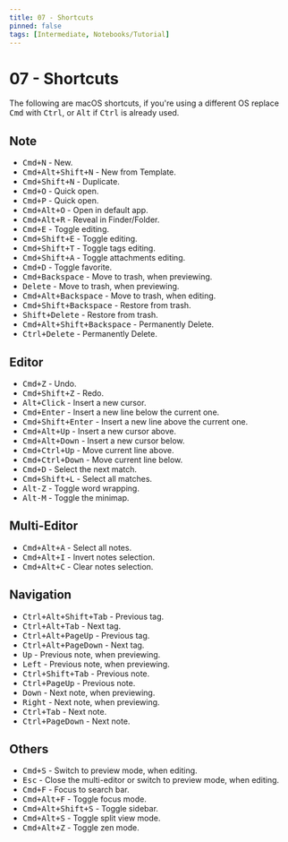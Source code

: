```yaml
---
title: 07 - Shortcuts
pinned: false
tags: [Intermediate, Notebooks/Tutorial]
---
```


# 07 - Shortcuts

The following are macOS shortcuts, if you're using a different OS replace <kbd>Cmd</kbd> with <kbd>Ctrl</kbd>, or <kbd>Alt</kbd> if <kbd>Ctrl</kbd> is already used.

## Note

- <kbd>Cmd+N</kbd> - New.
- <kbd>Cmd+Alt+Shift+N</kbd> - New from Template.
- <kbd>Cmd+Shift+N</kbd> - Duplicate.
- <kbd>Cmd+O</kbd> - Quick open.
- <kbd>Cmd+P</kbd> - Quick open.
- <kbd>Cmd+Alt+O</kbd> - Open in default app.
- <kbd>Cmd+Alt+R</kbd> - Reveal in Finder/Folder.
- <kbd>Cmd+E</kbd> - Toggle editing.
- <kbd>Cmd+Shift+E</kbd> - Toggle editing.
- <kbd>Cmd+Shift+T</kbd> - Toggle tags editing.
- <kbd>Cmd+Shift+A</kbd> - Toggle attachments editing.
- <kbd>Cmd+D</kbd> - Toggle favorite.
- <kbd>Cmd+Backspace</kbd> - Move to trash, when previewing.
- <kbd>Delete</kbd> - Move to trash, when previewing.
- <kbd>Cmd+Alt+Backspace</kbd> - Move to trash, when editing.
- <kbd>Cmd+Shift+Backspace</kbd> - Restore from trash.
- <kbd>Shift+Delete</kbd> - Restore from trash.
- <kbd>Cmd+Alt+Shift+Backspace</kbd> - Permanently Delete.
- <kbd>Ctrl+Delete</kbd> - Permanently Delete.

## Editor

- <kbd>Cmd+Z</kbd> - Undo.
- <kbd>Cmd+Shift+Z</kbd> - Redo.
- <kbd>Alt+Click</kbd> - Insert a new cursor.
- <kbd>Cmd+Enter</kbd> - Insert a new line below the current one.
- <kbd>Cmd+Shift+Enter</kbd> - Insert a new line above the current one.
- <kbd>Cmd+Alt+Up</kbd> - Insert a new cursor above.
- <kbd>Cmd+Alt+Down</kbd> - Insert a new cursor below.
- <kbd>Cmd+Ctrl+Up</kbd> - Move current line above.
- <kbd>Cmd+Ctrl+Down</kbd> - Move current line below.
- <kbd>Cmd+D</kbd> - Select the next match.
- <kbd>Cmd+Shift+L</kbd> - Select all matches.
- <kbd>Alt-Z</kbd> - Toggle word wrapping.
- <kbd>Alt-M</kbd> - Toggle the minimap.

## Multi-Editor

- <kbd>Cmd+Alt+A</kbd> - Select all notes.
- <kbd>Cmd+Alt+I</kbd> - Invert notes selection.
- <kbd>Cmd+Alt+C</kbd> - Clear notes selection.

## Navigation

- <kbd>Ctrl+Alt+Shift+Tab</kbd> - Previous tag.
- <kbd>Ctrl+Alt+Tab</kbd> - Next tag.
- <kbd>Ctrl+Alt+PageUp</kbd> - Previous tag.
- <kbd>Ctrl+Alt+PageDown</kbd> - Next tag.
- <kbd>Up</kbd> - Previous note, when previewing.
- <kbd>Left</kbd> - Previous note, when previewing.
- <kbd>Ctrl+Shift+Tab</kbd> - Previous note.
- <kbd>Ctrl+PageUp</kbd> - Previous note.
- <kbd>Down</kbd> - Next note, when previewing.
- <kbd>Right</kbd> - Next note, when previewing.
- <kbd>Ctrl+Tab</kbd> - Next note.
- <kbd>Ctrl+PageDown</kbd> - Next note.

## Others

- <kbd>Cmd+S</kbd> - Switch to preview mode, when editing.
- <kbd>Esc</kbd> - Close the multi-editor or switch to preview mode, when editing.
- <kbd>Cmd+F</kbd> - Focus to search bar.
- <kbd>Cmd+Alt+F</kbd> - Toggle focus mode.
- <kbd>Cmd+Alt+Shift+S</kbd> - Toggle sidebar.
- <kbd>Cmd+Alt+S</kbd> - Toggle split view mode.
- <kbd>Cmd+Alt+Z</kbd> - Toggle zen mode.
